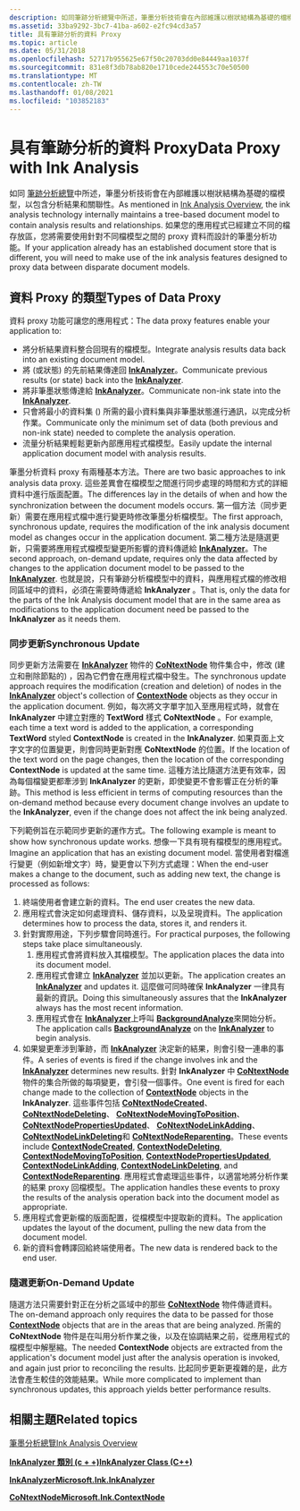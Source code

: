 ```yaml
---
description: 如同筆跡分析總覽中所述，筆墨分析技術會在內部維護以樹狀結構為基礎的檔模型，以包含分析結果和關聯性。
ms.assetid: 33ba9292-3bc7-41ba-a602-e2fc94cd3a57
title: 具有筆跡分析的資料 Proxy
ms.topic: article
ms.date: 05/31/2018
ms.openlocfilehash: 52717b955625e67f50c20703dd0e84449aa1037f
ms.sourcegitcommit: 831e8f3db78ab820e1710cede244553c70e50500
ms.translationtype: MT
ms.contentlocale: zh-TW
ms.lasthandoff: 01/08/2021
ms.locfileid: "103852183"
---
```

# <a name="data-proxy-with-ink-analysis"></a><span data-ttu-id="13e8e-103">具有筆跡分析的資料 Proxy</span><span class="sxs-lookup"><span data-stu-id="13e8e-103">Data Proxy with Ink Analysis</span></span>

<span data-ttu-id="13e8e-104">如同 [筆跡分析總覽](ink-analysis-overview.md)中所述，筆墨分析技術會在內部維護以樹狀結構為基礎的檔模型，以包含分析結果和關聯性。</span><span class="sxs-lookup"><span data-stu-id="13e8e-104">As mentioned in [Ink Analysis Overview](ink-analysis-overview.md), the ink analysis technology internally maintains a tree-based document model to contain analysis results and relationships.</span></span> <span data-ttu-id="13e8e-105">如果您的應用程式已經建立不同的檔存放區，您將需要使用針對不同檔模型之間的 proxy 資料而設計的筆墨分析功能。</span><span class="sxs-lookup"><span data-stu-id="13e8e-105">If your application already has an established document store that is different, you will need to make use of the ink analysis features designed to proxy data between disparate document models.</span></span>

## <a name="types-of-data-proxy"></a><span data-ttu-id="13e8e-106">資料 Proxy 的類型</span><span class="sxs-lookup"><span data-stu-id="13e8e-106">Types of Data Proxy</span></span>

<span data-ttu-id="13e8e-107">資料 proxy 功能可讓您的應用程式：</span><span class="sxs-lookup"><span data-stu-id="13e8e-107">The data proxy features enable your application to:</span></span>

-   <span data-ttu-id="13e8e-108">將分析結果資料整合回現有的檔模型。</span><span class="sxs-lookup"><span data-stu-id="13e8e-108">Integrate analysis results data back into an existing document model.</span></span>
-   <span data-ttu-id="13e8e-109">將 (或狀態) 的先前結果傳達回 [**InkAnalyzer**](inkanalyzer.md)。</span><span class="sxs-lookup"><span data-stu-id="13e8e-109">Communicate previous results (or state) back into the [**InkAnalyzer**](inkanalyzer.md).</span></span>
-   <span data-ttu-id="13e8e-110">將非筆墨狀態傳達給 [**InkAnalyzer**](inkanalyzer.md)。</span><span class="sxs-lookup"><span data-stu-id="13e8e-110">Communicate non-ink state into the [**InkAnalyzer**](inkanalyzer.md).</span></span>
-   <span data-ttu-id="13e8e-111">只會將最小的資料集 () 所需的最小資料集與非筆墨狀態進行通訊，以完成分析作業。</span><span class="sxs-lookup"><span data-stu-id="13e8e-111">Communicate only the minimum set of data (both previous and non-ink state) needed to complete the analysis operation.</span></span>
-   <span data-ttu-id="13e8e-112">流量分析結果輕鬆更新內部應用程式檔模型。</span><span class="sxs-lookup"><span data-stu-id="13e8e-112">Easily update the internal application document model with analysis results.</span></span>

<span data-ttu-id="13e8e-113">筆墨分析資料 proxy 有兩種基本方法。</span><span class="sxs-lookup"><span data-stu-id="13e8e-113">There are two basic approaches to ink analysis data proxy.</span></span> <span data-ttu-id="13e8e-114">這些差異會在檔模型之間進行同步處理的時間和方式的詳細資料中進行版面配置。</span><span class="sxs-lookup"><span data-stu-id="13e8e-114">The differences lay in the details of when and how the synchronization between the document models occurs.</span></span> <span data-ttu-id="13e8e-115">第一個方法（同步更新）需要在應用程式檔中進行變更時修改筆墨分析檔模型。</span><span class="sxs-lookup"><span data-stu-id="13e8e-115">The first approach, synchronous update, requires the modification of the ink analysis document model as changes occur in the application document.</span></span> <span data-ttu-id="13e8e-116">第二種方法是隨選更新，只需要將應用程式檔模型變更所影響的資料傳遞給 [**InkAnalyzer**](inkanalyzer.md)。</span><span class="sxs-lookup"><span data-stu-id="13e8e-116">The second approach, on-demand update, requires only the data affected by changes to the application document model to be passed to the [**InkAnalyzer**](inkanalyzer.md).</span></span> <span data-ttu-id="13e8e-117">也就是說，只有筆跡分析檔模型中的資料，與應用程式檔的修改相同區域中的資料，必須在需要時傳遞給 **InkAnalyzer** 。</span><span class="sxs-lookup"><span data-stu-id="13e8e-117">That is, only the data for the parts of the Ink Analysis document model that are in the same area as modifications to the application document need be passed to the **InkAnalyzer** as it needs them.</span></span>

### <a name="synchronous-update"></a><span data-ttu-id="13e8e-118">同步更新</span><span class="sxs-lookup"><span data-stu-id="13e8e-118">Synchronous Update</span></span>

<span data-ttu-id="13e8e-119">同步更新方法需要在 [**InkAnalyzer**](inkanalyzer.md) 物件的 [**CoNtextNode**](icontextnode.md) 物件集合中，修改 (建立和刪除節點的) ，因為它們會在應用程式檔中發生。</span><span class="sxs-lookup"><span data-stu-id="13e8e-119">The synchronous update approach requires the modification (creation and deletion) of nodes in the [**InkAnalyzer**](inkanalyzer.md) object's collection of [**ContextNode**](icontextnode.md) objects as they occur in the application document.</span></span> <span data-ttu-id="13e8e-120">例如，每次將文字單字加入至應用程式時，就會在 **InkAnalyzer** 中建立對應的 **TextWord** 樣式 **CoNtextNode** 。</span><span class="sxs-lookup"><span data-stu-id="13e8e-120">For example, each time a text word is added to the application, a corresponding **TextWord** styled **ContextNode** is created in the **InkAnalyzer**.</span></span> <span data-ttu-id="13e8e-121">如果頁面上文字文字的位置變更，則會同時更新對應 **CoNtextNode** 的位置。</span><span class="sxs-lookup"><span data-stu-id="13e8e-121">If the location of the text word on the page changes, then the location of the corresponding **ContextNode** is updated at the same time.</span></span> <span data-ttu-id="13e8e-122">這種方法比隨選方法更有效率，因為每個檔變更都牽涉到 **InkAnalyzer** 的更新，即使變更不會影響正在分析的筆跡。</span><span class="sxs-lookup"><span data-stu-id="13e8e-122">This method is less efficient in terms of computing resources than the on-demand method because every document change involves an update to the **InkAnalyzer**, even if the change does not affect the ink being analyzed.</span></span>

<span data-ttu-id="13e8e-123">下列範例旨在示範同步更新的運作方式。</span><span class="sxs-lookup"><span data-stu-id="13e8e-123">The following example is meant to show how synchronous update works.</span></span> <span data-ttu-id="13e8e-124">想像一下具有現有檔模型的應用程式。</span><span class="sxs-lookup"><span data-stu-id="13e8e-124">Imagine an application that has an existing document model.</span></span> <span data-ttu-id="13e8e-125">當使用者對檔進行變更（例如新增文字）時，變更會以下列方式處理：</span><span class="sxs-lookup"><span data-stu-id="13e8e-125">When the end-user makes a change to the document, such as adding new text, the change is processed as follows:</span></span>

1.  <span data-ttu-id="13e8e-126">終端使用者會建立新的資料。</span><span class="sxs-lookup"><span data-stu-id="13e8e-126">The end user creates the new data.</span></span>
2.  <span data-ttu-id="13e8e-127">應用程式會決定如何處理資料、儲存資料，以及呈現資料。</span><span class="sxs-lookup"><span data-stu-id="13e8e-127">The application determines how to process the data, stores it, and renders it.</span></span>
3.  <span data-ttu-id="13e8e-128">針對實際用途，下列步驟會同時進行。</span><span class="sxs-lookup"><span data-stu-id="13e8e-128">For practical purposes, the following steps take place simultaneously.</span></span>
    1.  <span data-ttu-id="13e8e-129">應用程式會將資料放入其檔模型。</span><span class="sxs-lookup"><span data-stu-id="13e8e-129">The application places the data into its document model.</span></span>
    2.  <span data-ttu-id="13e8e-130">應用程式會建立 [**InkAnalyzer**](inkanalyzer.md) 並加以更新。</span><span class="sxs-lookup"><span data-stu-id="13e8e-130">The application creates an [**InkAnalyzer**](inkanalyzer.md) and updates it.</span></span> <span data-ttu-id="13e8e-131">這麼做可同時確保 **InkAnalyzer** 一律具有最新的資訊。</span><span class="sxs-lookup"><span data-stu-id="13e8e-131">Doing this simultaneously assures that the **InkAnalyzer** always has the most recent information.</span></span>
    3.  <span data-ttu-id="13e8e-132">應用程式會在 [**InkAnalyzer**](inkanalyzer.md)上呼叫 [**BackgroundAnalyze**](iinkanalyzer-backgroundanalyze.md)來開始分析。</span><span class="sxs-lookup"><span data-stu-id="13e8e-132">The application calls [**BackgroundAnalyze**](iinkanalyzer-backgroundanalyze.md) on the [**InkAnalyzer**](inkanalyzer.md) to begin analysis.</span></span>
4.  <span data-ttu-id="13e8e-133">如果變更牽涉到筆跡，而 [**InkAnalyzer**](inkanalyzer.md) 決定新的結果，則會引發一連串的事件。</span><span class="sxs-lookup"><span data-stu-id="13e8e-133">A series of events is fired if the change involves ink and the [**InkAnalyzer**](inkanalyzer.md) determines new results.</span></span> <span data-ttu-id="13e8e-134">針對 **InkAnalyzer** 中 [**CoNtextNode**](icontextnode.md)物件的集合所做的每項變更，會引發一個事件。</span><span class="sxs-lookup"><span data-stu-id="13e8e-134">One event is fired for each change made to the collection of [**ContextNode**](icontextnode.md) objects in the **InkAnalyzer**.</span></span> <span data-ttu-id="13e8e-135">這些事件包括 [**CoNtextNodeCreated**](-ianalysisproxyevents-contextnodecreated.md)、 [**CoNtextNodeDeleting**](-ianalysisproxyevents-contextnodedeleting.md)、 [**CoNtextNodeMovingToPosition**](-ianalysisproxyevents-contextnodemovingtoposition.md)、 [**CoNtextNodePropertiesUpdated**](-ianalysisproxyevents-contextnodepropertiesupdated.md)、 [**CoNtextNodeLinkAdding**](-ianalysisproxyevents-contextnodelinkadding.md)、 [**CoNtextNodeLinkDeleting**](-ianalysisproxyevents-contextnodelinkdeleting.md)和 [**CoNtextNodeReparenting**](-ianalysisproxyevents-contextnodereparenting.md)。</span><span class="sxs-lookup"><span data-stu-id="13e8e-135">These events include [**ContextNodeCreated**](-ianalysisproxyevents-contextnodecreated.md), [**ContextNodeDeleting**](-ianalysisproxyevents-contextnodedeleting.md), [**ContextNodeMovingToPosition**](-ianalysisproxyevents-contextnodemovingtoposition.md), [**ContextNodePropertiesUpdated**](-ianalysisproxyevents-contextnodepropertiesupdated.md), [**ContextNodeLinkAdding**](-ianalysisproxyevents-contextnodelinkadding.md), [**ContextNodeLinkDeleting**](-ianalysisproxyevents-contextnodelinkdeleting.md), and [**ContextNodeReparenting**](-ianalysisproxyevents-contextnodereparenting.md).</span></span> <span data-ttu-id="13e8e-136">應用程式會處理這些事件，以適當地將分析作業的結果 proxy 回檔模型。</span><span class="sxs-lookup"><span data-stu-id="13e8e-136">The application handles these events to proxy the results of the analysis operation back into the document model as appropriate.</span></span>
5.  <span data-ttu-id="13e8e-137">應用程式會更新檔的版面配置，從檔模型中提取新的資料。</span><span class="sxs-lookup"><span data-stu-id="13e8e-137">The application updates the layout of the document, pulling the new data from the document model.</span></span>
6.  <span data-ttu-id="13e8e-138">新的資料會轉譯回給終端使用者。</span><span class="sxs-lookup"><span data-stu-id="13e8e-138">The new data is rendered back to the end user.</span></span>

### <a name="on-demand-update"></a><span data-ttu-id="13e8e-139">隨選更新</span><span class="sxs-lookup"><span data-stu-id="13e8e-139">On-Demand Update</span></span>

<span data-ttu-id="13e8e-140">隨選方法只需要針對正在分析之區域中的那些 [**CoNtextNode**](icontextnode.md) 物件傳遞資料。</span><span class="sxs-lookup"><span data-stu-id="13e8e-140">The on-demand approach only requires the data to be passed for those [**ContextNode**](icontextnode.md) objects that are in the areas that are being analyzed.</span></span> <span data-ttu-id="13e8e-141">所需的 **CoNtextNode** 物件是在叫用分析作業之後，以及在協調結果之前，從應用程式的檔模型中解壓縮。</span><span class="sxs-lookup"><span data-stu-id="13e8e-141">The needed **ContextNode** objects are extracted from the application's document model just after the analysis operation is invoked, and again just prior to reconciling the results.</span></span> <span data-ttu-id="13e8e-142">比起同步更新更複雜的是，此方法會產生較佳的效能結果。</span><span class="sxs-lookup"><span data-stu-id="13e8e-142">While more complicated to implement than synchronous updates, this approach yields better performance results.</span></span>

## <a name="related-topics"></a><span data-ttu-id="13e8e-143">相關主題</span><span class="sxs-lookup"><span data-stu-id="13e8e-143">Related topics</span></span>

<dl> <dt>

[<span data-ttu-id="13e8e-144">筆墨分析總覽</span><span class="sxs-lookup"><span data-stu-id="13e8e-144">Ink Analysis Overview</span></span>](ink-analysis-overview.md)
</dt> <dt>

[<span data-ttu-id="13e8e-145">**InkAnalyzer 類別 (c + +)**</span><span class="sxs-lookup"><span data-stu-id="13e8e-145">**InkAnalyzer Class (C++)**</span></span>](inkanalyzer.md)
</dt> <dt>

<span data-ttu-id="13e8e-146">[**InkAnalyzer**](/previous-versions/ms583671(v=vs.100))</span><span class="sxs-lookup"><span data-stu-id="13e8e-146">[**Microsoft.Ink.InkAnalyzer**](/previous-versions/ms583671(v=vs.100))</span></span>
</dt> <dt>

<span data-ttu-id="13e8e-147">[**CoNtextNode**](/previous-versions/ms551996(v=vs.100))</span><span class="sxs-lookup"><span data-stu-id="13e8e-147">[**Microsoft.Ink.ContextNode**](/previous-versions/ms551996(v=vs.100))</span></span>
</dt> </dl>

 

 
